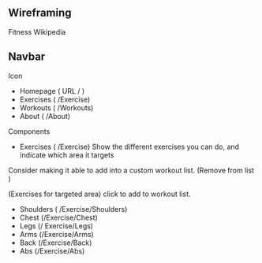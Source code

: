 ## Wireframing

Fitness Wikipedia

## Navbar

Icon

- Homepage ( URL / )
- Exercises ( /Exercise)
- Workouts ( /Workouts)
- About ( /About)

Components

- Exercises ( /Exercise)
  Show the different exercises you can do, and indicate which area it targets

<!-- - Workouts ( /Workouts) -->

Consider making it able to add into a custom workout list. (Remove from list )

(Exercises for targeted area)
click to add to workout list.

- Shoulders ( /Exercise/Shoulders)
- Chest (/Exercise/Chest)
- Legs (/ Exercise/Legs)
- Arms (/Exercise/Arms)
- Back (/Exercise/Back)
- Abs (/Exercise/Abs)
